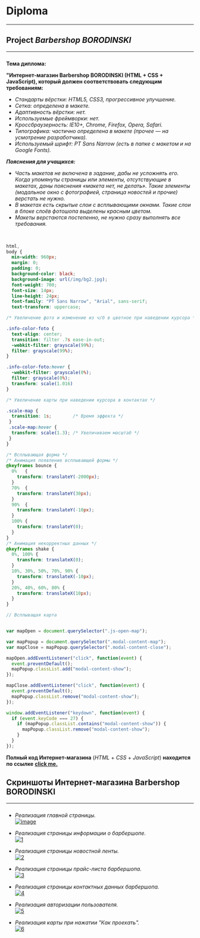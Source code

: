 # __Diploma__ 
___

## __Project *Barbershop BORODINSKI*__
___


### 
__Тема диплома:__<br/>

__"Интернет-магазин Barbershop BORODINSKI (HTML + CSS + JavaScript), который должен соответствовать следующим требованиям:__

- *Стандарты вёрстки: HTML5, CSS3, прогрессивное улучшение.*<br/>
- *Сетка: определена в макете.*<br/>
- *Адаптивность вёрстки: нет.*<br/>
- *Используемые фреймворки: нет.*<br/>
- *Кроссбраузерность: IE10+, Chrome, Firefox, Opera, Safari.*<br/>
- *Типографика: частично определена в макете (прочее — на усмотрение разработчика).*<br/>
- *Используемый шрифт: PT Sans Narrow (есть в папке с макетом и на Google Fonts).*<br/>


***Пояснения для учащихся:***
- *Часть макетов не включена в задание, дабы не усложнять его. Когда упомянуты страницы или элементы, отсутствующие в макетах, даны пояснения «макета нет, не делать». Такие элементы (модальное окно с фотографией, страница новостей и прочие) верстать не нужно.*<br/>
- *В макетах есть скрытые слои с всплывающими окнами. Такие слои в блоке слоёв фотошопа выделены красным цветом.*<br/>
- *Макеты верстаются постепенно, не нужно сразу выполнять все требования.*<br/>
<br/>

~~~css
html,
body {
  min-width: 960px;
  margin: 0;
  padding: 0;
  background-color: black;
  background-image: url(/img/bg2.jpg);
  font-weight: 700;
  font-size: 14px;
  line-height: 24px;
  font-family: "PT Sans Narrow", "Arial", sans-serif;
  text-transform: uppercase;

/* Увеличение фото и изменение из ч/б в цветное при наведении курсора */

.info-color-foto {
  text-align: center;
  transition: filter .7s ease-in-out;
  -webkit-filter: grayscale(99%); 
  filter: grayscale(99%); 
}

.info-color-foto:hover {
  -webkit-filter: grayscale(0%); 
  filter: grayscale(0%); 
  transform: scale(1.016)
}

/* Увеличение карты при наведении курсора в контактах */

.scale-map {
  transition: 1s;        /* Время эффекта */
 }
 .scale-map:hover {
  transform: scale(1.3); /* Увеличиваем масштаб */
 }
}

/* Всплывающая форма */
/* Анимация появление всплывающей формы */
@keyframes bounce {
  0%   {
    transform: translateY(-2000px);
  }
  70%  {
    transform: translateY(30px);
  }
  90%  {
    transform: translateY(-10px);
  }
  100% {
    transform: translateY(0);
  }
}
/* Анимация некорректных данных */
@keyframes shake {
  0%, 100% {
    transform: translateX(0);
  }
  10%, 30%, 50%, 70%, 90% {
    transform: translateX(-10px);
  }
  20%, 40%, 60%, 80% {
    transform: translateX(10px);
  }
}
~~~

~~~javascript
// Всплыващая карта


var mapOpen = document.querySelector(".js-open-map");

var mapPopup = document.querySelector(".modal-content-map");
var mapClose = mapPopup.querySelector(".modal-content-close");

mapOpen.addEventListener("click", function(event) {
  event.preventDefault();
  mapPopup.classList.add("modal-content-show");
});

mapClose.addEventListener("click", function(event) {
  event.preventDefault();
  mapPopup.classList.remove("modal-content-show");
});

window.addEventListener("keydown", function(event) {
  if (event.keyCode === 27) {
    if (mapPopup.classList.contains("modal-content-show")) {
      mapPopup.classList.remove("modal-content-show");
    }
  }
});
~~~

**Полный код Интернет-магазина** (*HTML* + *CSS* + *JavaScript*) **находится по ссылке** [**сlick me.**](https://github.com/DarthVaderOn/Barbershop-Borodinski)

## **Скриншоты Интернет-магазина Barbershop BORODINSKI**
___
### 
- *Реализация главной страницы.*<br/>
<a href="https://ibb.co/hD4tzQS"><img src="https://i.ibb.co/xJBRT9N/image.jpg" alt="image" border="0"></a>

- *Реализация страницы информации о барбершопе.*<br/>
<a href="https://ibb.co/hsnRSCM"><img src="https://i.ibb.co/318ynks/1.jpg" alt="1" border="0"></a>

- *Реализация страницы новостной ленты.*<br/>
<a href="https://ibb.co/r3NcyGF"><img src="https://i.ibb.co/zFD7fhQ/2.jpg" alt="2" border="0"></a>

- *Реализация страницы прайс-листа барбершопа.*<br/>
<a href="https://ibb.co/Cpc3PTQ"><img src="https://i.ibb.co/JW1w3MH/3.jpg" alt="3" border="0"></a>

- *Реализация страницы контактных данных барбершопа.*<br/>
<a href="https://ibb.co/N9qtFXG"><img src="https://i.ibb.co/sK4bghX/4.jpg" alt="4" border="0"></a>

- *Реализация авторизации пользователя.*<br/>
<a href="https://ibb.co/SQNv08q"><img src="https://i.ibb.co/LQSp6W4/5.jpg" alt="5" border="0"></a>

- *Реализация карты при нажатии "Как проехать".*<br/>
<a href="https://ibb.co/86WZpFR"><img src="https://i.ibb.co/WgbJwSd/6.jpg" alt="6" border="0"></a>